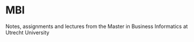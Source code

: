 # MBI
Notes, assignments and lectures from the Master in Business Informatics at Utrecht University
